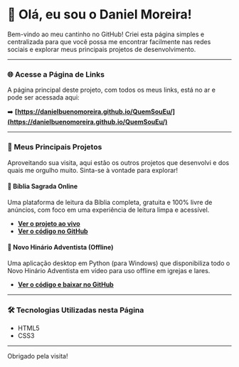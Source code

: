 # 👋 Olá, eu sou o Daniel Moreira!

Bem-vindo ao meu cantinho no GitHub! Criei esta página simples e centralizada para que você possa me encontrar facilmente nas redes sociais e explorar meus principais projetos de desenvolvimento.

---

### 🌐 Acesse a Página de Links

A página principal deste projeto, com todos os meus links, está no ar e pode ser acessada aqui:

➡️ **[https://danielbuenomoreira.github.io/QuemSouEu/](https://danielbuenomoreira.github.io/QuemSouEu/)**

---

### 🚀 Meus Principais Projetos

Aproveitando sua visita, aqui estão os outros projetos que desenvolvi e dos quais me orgulho muito. Sinta-se à vontade para explorar!

#### 📖 Bíblia Sagrada Online
Uma plataforma de leitura da Bíblia completa, gratuita e 100% livre de anúncios, com foco em uma experiência de leitura limpa e acessível.
* **[Ver o projeto ao vivo](https://danielbuenomoreira.github.io/BibliaSagrada/)**
* **[Ver o código no GitHub](https://github.com/danielbuenomoreira/BibliaSagrada)**

#### 🎵 Novo Hinário Adventista (Offline)
Uma aplicação desktop em Python (para Windows) que disponibiliza todo o Novo Hinário Adventista em vídeo para uso offline em igrejas e lares.
* **[Ver o código e baixar no GitHub](https://github.com/danielbuenomoreira/NovoHinarioAdventista)**

---

### 🛠️ Tecnologias Utilizadas nesta Página

* HTML5
* CSS3

---

Obrigado pela visita!
